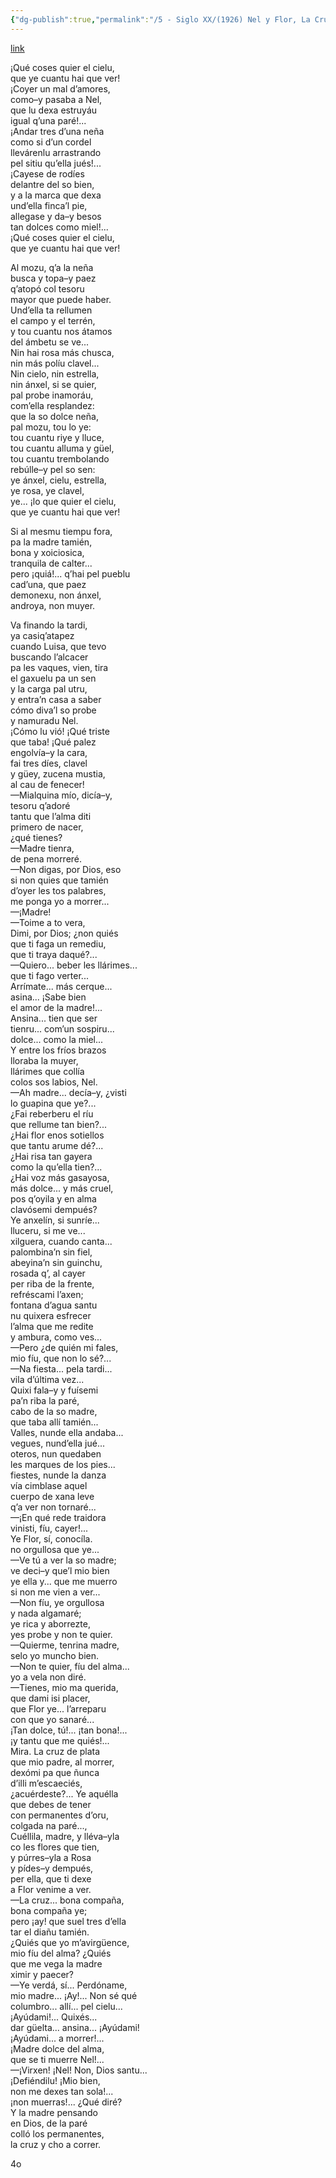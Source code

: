 ```yaml
---
{"dg-publish":true,"permalink":"/5 - Siglo XX/(1926) Nel y Flor, La Cruz de Plata/","tags":["#Siglo_20","a1926","central","Pepín_de_Pría","escrito","Gijón","poema"]}
---
```


[link](http://www.araz.net/escritores/garpelae.htm)

¡Qué coses quier el cielu,  
que ye cuantu hai que ver!  
¡Coyer un mal d’amores,  
como–y pasaba a Nel,  
que lu dexa estruyáu  
igual q’una paré!...  
¡Andar tres d’una neña  
como si d’un cordel  
llevárenlu arrastrando  
pel sitiu qu’ella jués!...  
¡Cayese de rodíes  
delantre del so bien,  
y a la marca que dexa  
und’ella finca’l pie,  
allegase y da–y besos  
tan dolces como miel!...  
¡Qué coses quier el cielu,  
que ye cuantu hai que ver!

Al mozu, q’a la neña  
busca y topa–y paez  
q’atopó col tesoru  
mayor que puede haber.  
Und’ella ta rellumen  
el campo y el terrén,  
y tou cuantu nos átamos  
del ámbetu se ve...  
Nin hai rosa más chusca,  
nin más políu clavel...  
Nin cielo, nin estrella,  
nin ánxel, si se quier,  
pal probe inamoráu,  
com’ella resplandez:  
que la so dolce neña,  
pal mozu, tou lo ye:  
tou cuantu riye y lluce,  
tou cuantu alluma y güel,  
tou cuantu trembolando  
rebúlle–y pel so sen:  
ye ánxel, cielu, estrella,  
ye rosa, ye clavel,  
ye... ¡lo que quier el cielu,  
que ye cuantu hai que ver!

Si al mesmu tiempu fora,  
pa la madre tamién,  
bona y xoiciosica,  
tranquila de calter...  
pero ¡quiá!... q’hai pel pueblu  
cad’una, que paez  
demonexu, non ánxel,  
androya, non muyer.

Va finando la tardi,  
ya casiq’atapez  
cuando Luisa, que tevo  
buscando l’alcacer  
pa les vaques, vien, tira  
el gaxuelu pa un sen  
y la carga pal utru,  
y entra’n casa a saber  
cómo diva’l so probe  
y namuradu Nel.  
¡Cómo lu vió! ¡Qué triste  
que taba! ¡Qué palez  
engolvía–y la cara,  
fai tres díes, clavel  
y güey, zucena mustia,  
al cau de fenecer!  
—Mialquina mío, dicía–y,  
tesoru q’adoré  
tantu que l’alma diti  
primero de nacer,  
¿qué tienes?  
—Madre tienra,  
de pena morreré.  
—Non digas, por Dios, eso  
si non quies que tamién  
d’oyer les tos palabres,  
me ponga yo a morrer...  
—¡Madre!  
—Toime a to vera,  
Dimi, por Dios; ¿non quiés  
que ti faga un remediu,  
que ti traya daqué?...  
—Quiero... beber les llárimes...  
que ti fago verter...  
Arrímate... más cerque...  
asina... ¡Sabe bien  
el amor de la madre!...  
Ansina... tien que ser  
tienru... com’un sospiru...  
dolce... como la miel...  
Y entre los fríos brazos  
lloraba la muyer,  
llárimes que collía  
colos sos labios, Nel.  
—Ah madre... decía–y, ¿visti  
lo guapina que ye?...  
¿Fai reberberu el ríu  
que rellume tan bien?...  
¿Hai flor enos sotiellos  
que tantu arume dé?...  
¿Hai risa tan gayera  
como la qu’ella tien?...  
¿Hai voz más gasayosa,  
más dolce... y más cruel,  
pos q’oyila y en alma  
clavósemi dempués?  
Ye anxelín, si sunríe...  
lluceru, si me ve...  
xilguera, cuando canta...  
palombina’n sin fiel,  
abeyina’n sin guinchu,  
rosada q’, al cayer  
per riba de la frente,  
refréscami l’axen;  
fontana d’agua santu  
nu quixera esfrecer  
l’alma que me redite  
y ambura, como ves...  
—Pero ¿de quién mi fales,  
mio fíu, que non lo sé?...  
—Na fiesta... pela tardi...  
vila d’última vez...  
Quixi fala–y y fuísemi  
pa’n riba la paré,  
cabo de la so madre,  
que taba allí tamién...  
Valles, nunde ella andaba...  
vegues, nund’ella jué...  
oteros, nun quedaben  
les marques de los pies...  
fiestes, nunde la danza  
vía cimblase aquel  
cuerpo de xana leve  
q’a ver non tornaré...  
—¡En qué rede traidora  
vinisti, fíu, cayer!...  
Ye Flor, sí, conocíla.  
no orgullosa que ye...  
—Ve tú a ver la so madre;  
ve deci–y que’l mio bien  
ye ella y... que me muerro  
si non me vien a ver...  
—Non fíu, ye orgullosa  
y nada algamaré;  
ye rica y aborrezte,  
yes probe y non te quier.  
—Quierme, tenrina madre,  
selo yo muncho bien.  
—Non te quier, fíu del alma...  
yo a vela non diré.  
—Tienes, mio ma querida,  
que dami isi placer,  
que Flor ye... l’arreparu  
con que yo sanaré...  
¡Tan dolce, tú!... ¡tan bona!...  
¡y tantu que me quiés!...  
Mira. La cruz de plata  
que mio padre, al morrer,  
dexómi pa que ñunca  
d’illi m’escaeciés,  
¿acuérdeste?... Ye aquélla  
que debes de tener  
con permanentes d’oru,  
colgada na paré...,  
Cuéllila, madre, y lléva–yla  
co les flores que tien,  
y púrres–yla a Rosa  
y pídes–y dempués,  
per ella, que ti dexe  
a Flor venime a ver.  
—La cruz... bona compaña,  
bona compaña ye;  
pero ¡ay! que suel tres d’ella  
tar el diañu tamién.  
¿Quiés que yo m’avirgüence,  
mio fíu del alma? ¿Quiés  
que me vega la madre  
ximir y paecer?  
—Ye verdá, sí... Perdóname,  
mio madre... ¡Ay!... Non sé qué  
columbro... allí... pel cielu...  
¡Ayúdami!... Quixés...  
dar güelta... ansina... ¡Ayúdami!  
¡Ayúdami... a morrer!...  
¡Madre dolce del alma,  
que se ti muerre Nel!...  
—¡Virxen! ¡Nel! Non, Dios santu...  
¡Defiéndilu! ¡Mio bien,  
non me dexes tan sola!...  
¡non muerras!... ¿Qué diré?  
Y la madre pensando  
en Dios, de la paré  
colló los permanentes,  
la cruz y cho a correr.

4o